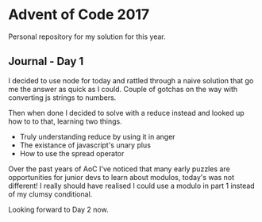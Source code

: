 # Advent of Code 2017

Personal repository for my solution for this year.

## Journal - Day 1

I decided to use node for today and rattled through a naive solution that go me the answer as quick as I could. Couple of gotchas on the way with converting js strings to numbers.

Then when done I decided to solve with a reduce instead and looked up how to to that, learning two things.

* Truly understanding reduce by using it in anger
* The existance of javascript's unary plus
* How to use the spread operator

Over the past years of AoC I've noticed that many early puzzles are opportunities for junior devs to learn about modulos, today's was not different! I really should have realised I could use a modulo in part 1 instead of my clumsy conditional.

Looking forward to Day 2 now.
